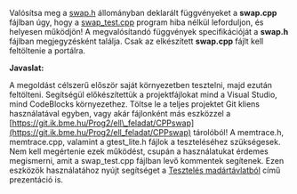 Valósítsa meg a [swap.h](https://git.ik.bme.hu/Prog2/ell_feladat/CPPswap/blob/master/swap.h) állományban deklarált 
függvényeket a **swap.cpp** fájlban úgy, hogy a 
[swap\_test.cpp](https://git.ik.bme.hu/Prog2/ell_feladat/CPPswap/blob/master/swap_test.cpp) program hiba nélkül leforduljon,
és helyesen működjön! A megvalósítandó függvények specifikációját a **swap.h** fájlban megjegyzésként találja.
Csak az elkészített **swap.cpp** fájlt kell feltöltenie a portálra.

**Javaslat:**

A megoldást célszerű először saját környezetben tesztelni, majd ezután feltölteni. 
Segítségül előkészítettük a projektfájlokat mind a Visual Studio, mind CodeBlocks környezethez. 
Töltse le a teljes projektet Git kliens használatával egyben, vagy akár fájlonként más eszközzel 
a [https://git.ik.bme.hu/Prog2/ell\_feladat/CPPswap](https://git.ik.bme.hu/Prog2/ell_feladat/CPPswap) tárolóból!
A memtrace.h, memtrace.cpp, valamint a gtest_lite.h fájlok a teszteléséhez szükségesek. 
Nem kell megértenie ezek működést, csupán a használatukat érdemes megismerni, amit a swap\_test.cpp fájlban 
levő kommentek segítenek. Ezen eszközök használatához nyújt segítséget a 
[Tesztelés madártávlatból](https://infocpp.iit.bme.hu/teszteles) című prezentáció is.

